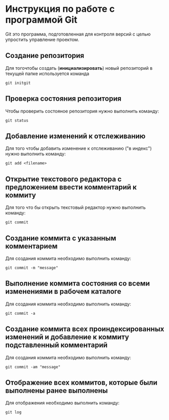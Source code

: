 # Инструкция по работе с программой Git

Git это программа,  подготовленная для контроля версий с целью упростить управление проектом.

## Создание репозитория

Для тогочтобы создать (**инициализировать**) новый репозиторий в текущей папке используется команда

    git initgit

## Проверка состояния репозитория

Чтобы проверить состояное репозитория нужно выполнить команду:

    git status

## Добавление изменений к отслеживанию

Для того чтобы добавить изменение к отслеживанию ("в индекс") нужно выполнить команду:

    git add <filename>

## Открытие текстового редактора с предложением ввести комментарий к коммиту ##
Для того что бы открыть текстовый редактор нужно выполнить команду:

    git commit

## Создание коммита с указанным комментарием ##

Для создания коммита необходимо выполнить команду:

    git commit -m "message"

## Выполнение коммита состояния со всеми изменениями в рабочем каталоге ##

Для создания коммита необходимо выполнить команду:

    git commit -a

## Создание коммита всех проиндексированных изменений и добавление к коммиту подставленный комментарий ##

Для создания коммита необходимо выполнить команду:

    git commit -am "message"
    
## Отображение всех коммитов, которые были выполнены ранее выполнены #

Для отображения необходимо выполнить команду:
    
    git log


